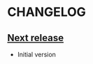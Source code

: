 CHANGELOG
=========

[Next release](https://github.com/mfn/detect_short_open_tag/compare/master...master)
--------------

- Initial version
